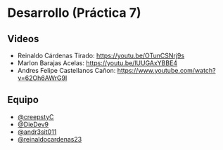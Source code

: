# Desarrollo (Práctica 7)

## Videos
- Reinaldo Cárdenas Tirado: https://youtu.be/OTunCSNrj9s
- Marlon Barajas Acelas: https://youtu.be/lUUGAxYBBE4
- Andres Felipe Castellanos Cañon: https://www.youtube.com/watch?v=62Oh6AWrG9I
## Equipo

- [@creepstyC](https://github.com/creepstyC)
- [@DieDev9](https://github.com/DieDev9)
- [@andr3sit011](https://github.com/%20andr3sit011e)
- [@reinaldocardenas23](https://github.com/reinaldocardenas23)
